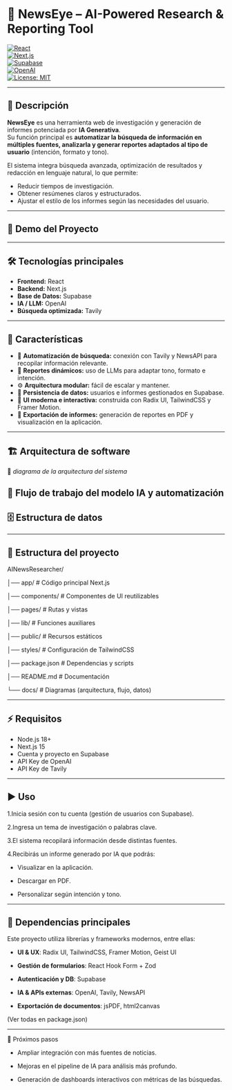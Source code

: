# 📰 NewsEye – AI-Powered Research & Reporting Tool  

[![React](https://img.shields.io/badge/React-18-blue?logo=react&logoColor=white)](https://react.dev/)  
[![Next.js](https://img.shields.io/badge/Next.js-15-black?logo=next.js&logoColor=white)](https://nextjs.org/)  
[![Supabase](https://img.shields.io/badge/Supabase-DB%20%26%20Auth-green?logo=supabase&logoColor=white)](https://supabase.com/)  
[![OpenAI](https://img.shields.io/badge/OpenAI-LLM-412991?logo=openai&logoColor=white)](https://openai.com/)  
[![License: MIT](https://img.shields.io/badge/License-MIT-yellow.svg)](./LICENSE)  

---

## 📖 Descripción  

**NewsEye** es una herramienta web de investigación y generación de informes potenciada por **IA Generativa**.  
Su función principal es **automatizar la búsqueda de información en múltiples fuentes, analizarla y generar reportes adaptados al tipo de usuario** (intención, formato y tono).  

El sistema integra búsqueda avanzada, optimización de resultados y redacción en lenguaje natural, lo que permite:  

- Reducir tiempos de investigación.  
- Obtener resúmenes claros y estructurados.  
- Ajustar el estilo de los informes según las necesidades del usuario.  

---
## 🎥 Demo del Proyecto
---
## 🛠️ Tecnologías principales  

- **Frontend:** React  
- **Backend:** Next.js  
- **Base de Datos:** Supabase  
- **IA / LLM:** OpenAI  
- **Búsqueda optimizada:** Tavily  

---

## 📌 Características  

- 🔎 **Automatización de búsqueda:** conexión con Tavily y NewsAPI para recopilar información relevante.  
- 🤖 **Reportes dinámicos:** uso de LLMs para adaptar tono, formato e intención.  
- ⚙️ **Arquitectura modular:** fácil de escalar y mantener.  
- 📂 **Persistencia de datos:** usuarios e informes gestionados en Supabase.  
- 🎨 **UI moderna e interactiva:** construida con Radix UI, TailwindCSS y Framer Motion.  
- 📑 **Exportación de informes:** generación de reportes en PDF y visualización en la aplicación.  

---

## 🏗️ Arquitectura de software  

📌 *diagrama de la arquitectura del sistema*  

## 🔄 Flujo de trabajo del modelo IA y automatización

## 🗄️ Estructura de datos

---

## 📂 Estructura del proyecto

AINewsResearcher/

│── app/                  # Código principal Next.js

│── components/           # Componentes de UI reutilizables

│── pages/                # Rutas y vistas

│── lib/                  # Funciones auxiliares

│── public/               # Recursos estáticos

│── styles/               # Configuración de TailwindCSS

│── package.json          # Dependencias y scripts

│── README.md             # Documentación

└── docs/                 # Diagramas (arquitectura, flujo, datos)

---

## ⚡ Requisitos

- Node.js 18+
- Next.js 15
- Cuenta y proyecto en Supabase
- API Key de OpenAI
- API Key de Tavily

---

## ▶️ Uso

1.Inicia sesión con tu cuenta (gestión de usuarios con Supabase).

2.Ingresa un tema de investigación o palabras clave.

3.El sistema recopilará información desde distintas fuentes.

4.Recibirás un informe generado por IA que podrás:

  - Visualizar en la aplicación.
  
  - Descargar en PDF.
  
  - Personalizar según intención y tono.
  
---

## 📄 Dependencias principales

Este proyecto utiliza librerías y frameworks modernos, entre ellas:

  - **UI & UX**: Radix UI, TailwindCSS, Framer Motion, Geist UI
  
  - **Gestión de formularios**: React Hook Form + Zod
  
  - **Autenticación y DB**: Supabase
  
  - **IA & APIs externas**: OpenAI, Tavily, NewsAPI
  
  - **Exportación de documentos**: jsPDF, html2canvas
  
(Ver todas en package.json)

---

🌟 Próximos pasos

- Ampliar integración con más fuentes de noticias.

- Mejoras en el pipeline de IA para análisis más profundo.

- Generación de dashboards interactivos con métricas de las búsquedas.

